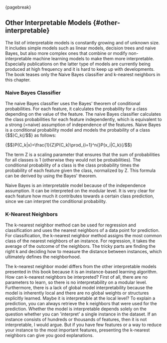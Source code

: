 
{pagebreak}

## Other Interpretable Models {#other-interpretable}

The list of interpretable models is constantly growing and of unknown size.
It includes simple models such as linear models, decision trees and naive Bayes, but also more complex ones that combine or modify non-interpretable machine learning models to make them more interpretable.
Especially publications on the latter type of models are currently being produced at high frequency and it is hard to keep up with developments.
The book teases only the Naive Bayes classifier and k-nearest neighbors in this chapter.

### Naive Bayes Classifier

The naive Bayes classifier uses the Bayes' theorem of conditional probabilities.
For each feature, it calculates the probability for a class depending on the value of the feature.
The naive Bayes classifier calculates the class probabilities for each feature independently, which is equivalent to a strong (=naive) assumption of independence of the features.
Naive Bayes is a conditional probability model and models the probability of a class {$$}C_k{/$$} as follows:

{$$}P(C_k|x)=\frac{1}{Z}P(C_k)\prod_{i=1}^n{}P(x_i|C_k){/$$}

The term Z is a scaling parameter that ensures that the sum of probabilities for all classes is 1 (otherwise they would not be probabilities).
The conditional probability of a class is the class probability times the probability of each feature given the class, normalized by Z.
This formula can be derived by using the Bayes' theorem.

Naive Bayes is an interpretable model because of the independence assumption.
It can be interpreted on the modular level.
It is very clear for each feature how much it contributes towards a certain class prediction, since we can interpret the conditional probability.

### K-Nearest Neighbors

The k-nearest neighbor method can be used for regression and classification and uses the nearest neighbors of a data point for prediction.
For classification, the k-nearest neighbor method assigns the most common class of the nearest neighbors of an instance.
For regression, it takes the average of the outcome of the neighbors.
The tricky parts are finding the right k and deciding how to measure the distance between instances, which ultimately defines the neighborhood.


The k-nearest neighbor model differs from the other interpretable models presented in this book because it is an instance-based learning algorithm.
How can k-nearest neighbors be interpreted?
First of all, there are no parameters to learn, so there is no interpretability on a modular level.
Furthermore, there is a lack of global model interpretability because the model is inherently local and there are no global weights or structures explicitly learned.
Maybe it is interpretable at the local level?
To explain a prediction, you can always retrieve the k neighbors that were used for the prediction.
Whether the model is interpretable depends solely on the question whether you can 'interpret' a single instance in the dataset.
If an instance consists of hundreds or thousands of features, then it is not interpretable, I would argue.
But if you have few features or a way to reduce your instance to the most important features, presenting the k-nearest neighbors can give you good explanations.
